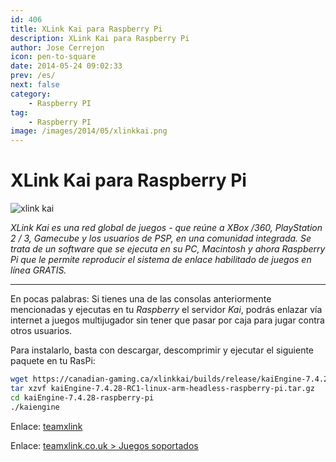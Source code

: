 ```yaml
---
id: 406
title: XLink Kai para Raspberry Pi
description: XLink Kai para Raspberry Pi
author: Jose Cerrejon
icon: pen-to-square
date: 2014-05-24 09:02:33
prev: /es/
next: false
category:
    - Raspberry PI
tag:
    - Raspberry PI
image: /images/2014/05/xlinkkai.png
---
```


# XLink Kai para Raspberry Pi

![xlink kai](/images/2014/05/xlinkkai.png)

_XLink Kai es una red global de juegos - que reúne a XBox /360, PlayStation 2 / 3, Gamecube y los usuarios de PSP, en una comunidad integrada. Se trata de un software que se ejecuta en su PC, Macintosh y ahora Raspberry Pi que le permite reproducir el sistema de enlace habilitado de juegos en línea GRATIS._

---

En pocas palabras: Si tienes una de las consolas anteriormente mencionadas y ejecutas en tu _Raspberry_ el servidor _Kai_, podrás enlazar vía internet a juegos multijugador sin tener que pasar por caja para jugar contra otros usuarios.

Para instalarlo, basta con descargar, descomprimir y ejecutar el siguiente paquete en tu RasPi:

```bash
wget https://canadian-gaming.ca/xlinkkai/builds/release/kaiEngine-7.4.28-RC1-linux-arm-headless-raspberry-pi.tar.gz
tar xzvf kaiEngine-7.4.28-RC1-linux-arm-headless-raspberry-pi.tar.gz
cd kaiEngine-7.4.28-raspberry-pi
./kaiengine
```

Enlace: [teamxlink](https://es.teamxlink.co.uk/)

Enlace: [teamxlink.co.uk > Juegos soportados](https://www.teamxlink.co.uk/?go=games)
